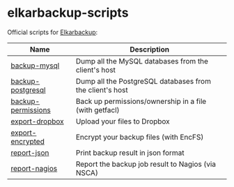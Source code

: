 elkarbackup-scripts
===================

Official scripts for [Elkarbackup](http://github.com/elkarbackup/elkarbackup):

| Name           | Description            |
| -------------- | ---------------------- |
| [backup-mysql](https://github.com/elkarbackup/elkarbackup-scripts/blob/master/backup-mysql/) | Dump all the MySQL databases from the client's host |
| [backup-postgresql](https://github.com/elkarbackup/elkarbackup-scripts/blob/master/backup-postgresql/) | Dump all the PostgreSQL databases from the client's host |
| [backup-permissions](https://github.com/elkarbackup/elkarbackup-scripts/tree/master/backup-permissions) | Back up permissions/ownership in a file (with getfacl) |
| [export-dropbox](https://github.com/elkarbackup/elkarbackup-scripts/blob/master/export-dropbox/) | Upload your files to Dropbox |
| [export-encrypted](https://github.com/elkarbackup/elkarbackup-scripts/blob/master/export-encrypted/) | Encrypt your backup files (with EncFS) |
| [report-json](https://github.com/elkarbackup/elkarbackup-scripts/blob/master/report-json/) | Print backup result in json format |
| [report-nagios](https://github.com/elkarbackup/elkarbackup-scripts/blob/master/report-nagios/) | Report the backup job result to Nagios (via NSCA) |
